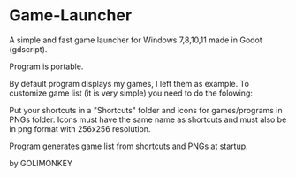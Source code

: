 # Game-Launcher
A simple and fast game launcher for Windows 7,8,10,11 made in Godot (gdscript).

Program is portable.

By default program displays my games, I left them as example. 
To customize game list (it is very simple) you need to do the folowing:

Put your shortcuts in a "Shortcuts" folder and icons for games/programs in PNGs folder.
Icons must have the same name as shortcuts and must also be in png format with 256x256 resolution.


Program generates game list from shortcuts and PNGs at startup.


by GOLIMONKEY
